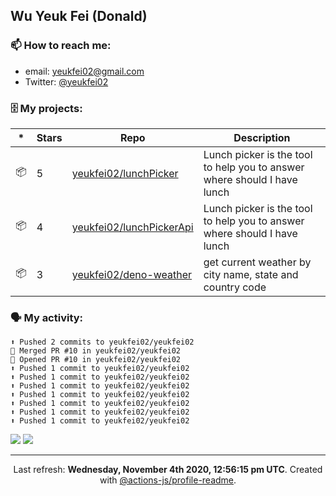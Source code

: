 ## Wu Yeuk Fei (Donald)

### 📫 How to reach me:

- email: [yeukfei02@gmail.com](yeukfei02@gmail.com)
- Twitter: [@yeukfei02](https://twitter.com/yeukfei02)

### 🗄 My projects:

|*|Stars|Repo|Description|
|---|---|---|---|
| 📦 | 5 | [yeukfei02/lunchPicker](https://github.com/yeukfei02/lunchPicker) | Lunch picker is the tool to help you to answer where should I have lunch |
| 📦 | 4 | [yeukfei02/lunchPickerApi](https://github.com/yeukfei02/lunchPickerApi) | Lunch picker is the tool to help you to answer where should I have lunch |
| 📦 | 3 | [yeukfei02/deno-weather](https://github.com/yeukfei02/deno-weather) | get current weather by city name, state and country code |

### 🗣 My activity:

```
⬆️ Pushed 2 commits to yeukfei02/yeukfei02
🎉 Merged PR #10 in yeukfei02/yeukfei02
💪 Opened PR #10 in yeukfei02/yeukfei02
⬆️ Pushed 1 commit to yeukfei02/yeukfei02
⬆️ Pushed 1 commit to yeukfei02/yeukfei02
⬆️ Pushed 1 commit to yeukfei02/yeukfei02
⬆️ Pushed 1 commit to yeukfei02/yeukfei02
⬆️ Pushed 1 commit to yeukfei02/yeukfei02
⬆️ Pushed 1 commit to yeukfei02/yeukfei02
⬆️ Pushed 1 commit to yeukfei02/yeukfei02
```

<img src="https://github-readme-stats.vercel.app/api?username=yeukfei02&show_icons=true&count_private=true&theme=radical" />

<img src="https://github-readme-stats.vercel.app/api/top-langs/?username=yeukfei02&theme=radical" />

---

<p align="center">Last refresh: <b>Wednesday, November 4th 2020, 12:56:15 pm UTC</b>. Created with <a href=https://github.com/marketplace/actions/profile-readme>@actions-js/profile-readme</a>.</p>
